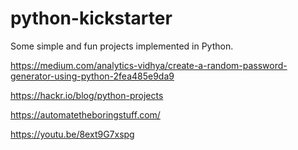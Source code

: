 # python-kickstarter

Some simple and fun projects implemented in Python.

https://medium.com/analytics-vidhya/create-a-random-password-generator-using-python-2fea485e9da9

https://hackr.io/blog/python-projects

https://automatetheboringstuff.com/

https://youtu.be/8ext9G7xspg
